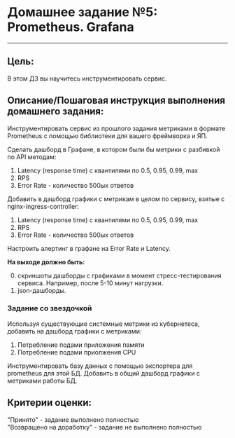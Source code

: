 # Домашнее задание №5: Prometheus. Grafana

---

## Цель:

В этом ДЗ вы научитесь инструментировать сервис.

## Описание/Пошаговая инструкция выполнения домашнего задания:

Инструментировать сервис из прошлого задания метриками в формате Prometheus с помощью библиотеки для вашего фреймворка и
ЯП.

Сделать дашборд в Графане, в котором были бы метрики с разбивкой по API методам:

1. Latency (response time) с квантилями по 0.5, 0.95, 0.99, max
2. RPS
3. Error Rate - количество 500ых ответов

Добавить в дашборд графики с метрикам в целом по сервису, взятые с nginx-ingress-controller:

1. Latency (response time) с квантилями по 0.5, 0.95, 0.99, max
2. RPS
3. Error Rate - количество 500ых ответов

Настроить алертинг в графане на Error Rate и Latency.

**На выходе должно быть:**

0) скриншоты дашборды с графиками в момент стресс-тестирования сервиса. Например, после 5-10 минут нагрузки.
1) json-дашборды.

### Задание со звездочкой

Используя существующие системные метрики из кубернетеса, добавить на дашборд графики с метриками:

1. Потребление подами приложения памяти
2. Потребление подами приолжения CPU

Инструментировать базу данных с помощью экспортера для prometheus для этой БД.
Добавить в общий дашборд графики с метриками работы БД.

## Критерии оценки:

"Принято" - задание выполнено полностью  
"Возвращено на доработку" - задание не выполнено полностью  